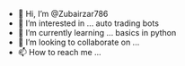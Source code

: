 - 👋 Hi, I’m @Zubairzar786
- 👀 I’m interested in ... auto trading bots
- 🌱 I’m currently learning ... basics in python
- 💞️ I’m looking to collaborate on ...
- 📫 How to reach me ...

<!---
Zubairzar786/Zubairzar786 is a ✨ special ✨ repository because its `README.md` (this file) appears on your GitHub profile.
You can click the Preview link to take a look at your changes.
--->
